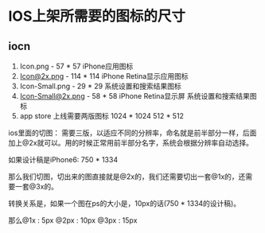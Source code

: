 
# IOS上架所需要的图标的尺寸

## iocn

1. Icon.png - 57 * 57 iPhone应用图标
2. Icon@2x.png - 114 * 114 iPhone Retina显示应用图标
3. Icon-Small.png - 29 * 29 系统设置和搜索结果图标
4. Icon-Small@2x.png - 58 * 58 iPhone Retina显示屏 系统设置和搜索结果图标
5. app store 上线需要两版图标 1024 * 1024  512 * 512



ios里面的切图：
需要三版，以适应不同的分辨率，命名就是前半部分一样，后面加上@2x就可以。用的时候正常用前半部分名字，系统会根据分辨率自动选择。

如果设计稿是iPhone6: 750 * 1334

那么我们切图，切出来的图直接就是@2x的，我们还需要切出一套@1x的，还需要一套@3x的。

转换关系是，如果一个图在ps的大小是，10px的话(750 * 1334的设计稿)。

那么@1x : 5px     @2px : 10px    @3px : 15px





